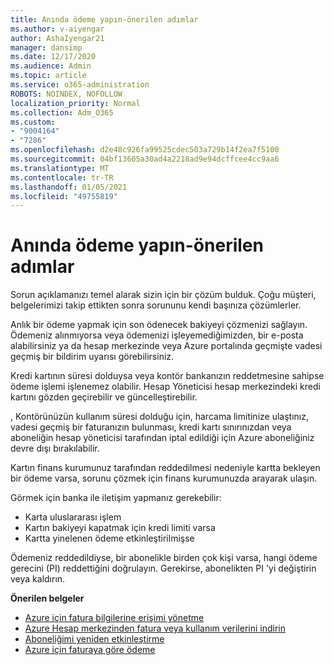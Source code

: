 ```yaml
---
title: Anında ödeme yapın-önerilen adımlar
ms.author: v-aiyengar
author: AshaIyengar21
manager: dansimp
ms.date: 12/17/2020
ms.audience: Admin
ms.topic: article
ms.service: o365-administration
ROBOTS: NOINDEX, NOFOLLOW
localization_priority: Normal
ms.collection: Adm_O365
ms.custom:
- "9004164"
- "7286"
ms.openlocfilehash: d2e48c926fa99525cdec503a729b14f2ea7f5100
ms.sourcegitcommit: 04bf13605a30ad4a2218ad9e94dcffcee4cc9aa6
ms.translationtype: MT
ms.contentlocale: tr-TR
ms.lasthandoff: 01/05/2021
ms.locfileid: "49755819"
---
```

# <a name="make-immediate-payment---recommended-steps"></a>Anında ödeme yapın-önerilen adımlar

Sorun açıklamanızı temel alarak sizin için bir çözüm bulduk. Çoğu müşteri, belgelerimizi takip ettikten sonra sorununu kendi başınıza çözümlerler.

Anlık bir ödeme yapmak için son ödenecek bakiyeyi çözmenizi sağlayın. Ödemeniz alınmıyorsa veya ödemenizi işleyemediğimizden, bir e-posta alabilirsiniz ya da hesap merkezinde veya Azure portalında geçmişte vadesi geçmiş bir bildirim uyarısı görebilirsiniz. 

Kredi kartının süresi dolduysa veya kontör bankanızın reddetmesine sahipse ödeme işlemi işlenemez olabilir. Hesap Yöneticisi hesap merkezindeki kredi kartını gözden geçirebilir ve güncelleştirebilir. 

, Kontörünüzün kullanım süresi dolduğu için, harcama limitinize ulaştınız, vadesi geçmiş bir faturanızın bulunması, kredi kartı sınırınızdan veya aboneliğin hesap yöneticisi tarafından iptal edildiği için Azure aboneliğiniz devre dışı bırakılabilir.  

Kartın finans kurumunuz tarafından reddedilmesi nedeniyle kartta bekleyen bir ödeme varsa, sorunu çözmek için finans kurumunuzda arayarak ulaşın.  

Görmek için banka ile iletişim yapmanız gerekebilir:

- Karta uluslararası işlem 
- Kartın bakiyeyi kapatmak için kredi limiti varsa 
- Kartta yinelenen ödeme etkinleştirilmişse 

Ödemeniz reddedildiyse, bir abonelikle birden çok kişi varsa, hangi ödeme gerecini (PI) reddettiğini doğrulayın. Gerekirse, abonelikten PI 'yi değiştirin veya kaldırın. 

**Önerilen belgeler** 

- [Azure için fatura bilgilerine erişimi yönetme](https://docs.microsoft.com/azure/billing/billing-manage-access?WT.mc_id=Portal-Microsoft_Azure_Support)
- [Azure Hesap merkezinden fatura veya kullanım verilerini indirin](https://docs.microsoft.com/azure/billing/billing-download-azure-invoice-daily-usage-date?WT.mc_id=Portal-Microsoft_Azure_Support)
- [Aboneliğimi yeniden etkinleştirme](https://docs.microsoft.com/azure/billing/billing-subscription-become-disable?WT.mc_id=Portal-Microsoft_Azure_Support)
- [Azure için faturaya göre ödeme](https://docs.microsoft.com/azure/cost-management-billing/manage/pay-by-invoice) 